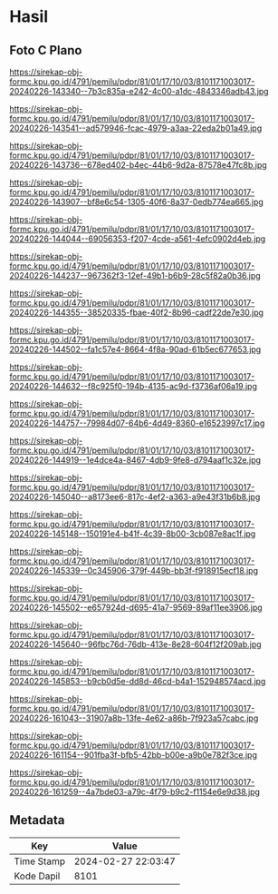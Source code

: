 # Hasil

## Foto C Plano

https://sirekap-obj-formc.kpu.go.id/4791/pemilu/pdpr/81/01/17/10/03/8101171003017-20240226-143340--7b3c835a-e242-4c00-a1dc-4843346adb43.jpg

https://sirekap-obj-formc.kpu.go.id/4791/pemilu/pdpr/81/01/17/10/03/8101171003017-20240226-143541--ad579946-fcac-4979-a3aa-22eda2b01a49.jpg

https://sirekap-obj-formc.kpu.go.id/4791/pemilu/pdpr/81/01/17/10/03/8101171003017-20240226-143736--678ed402-b4ec-44b6-9d2a-87578e47fc8b.jpg

https://sirekap-obj-formc.kpu.go.id/4791/pemilu/pdpr/81/01/17/10/03/8101171003017-20240226-143907--bf8e6c54-1305-40f6-8a37-0edb774ea665.jpg

https://sirekap-obj-formc.kpu.go.id/4791/pemilu/pdpr/81/01/17/10/03/8101171003017-20240226-144044--69056353-f207-4cde-a561-4efc0902d4eb.jpg

https://sirekap-obj-formc.kpu.go.id/4791/pemilu/pdpr/81/01/17/10/03/8101171003017-20240226-144237--967362f3-12ef-49b1-b6b9-28c5f82a0b36.jpg

https://sirekap-obj-formc.kpu.go.id/4791/pemilu/pdpr/81/01/17/10/03/8101171003017-20240226-144355--38520335-fbae-40f2-8b96-cadf22de7e30.jpg

https://sirekap-obj-formc.kpu.go.id/4791/pemilu/pdpr/81/01/17/10/03/8101171003017-20240226-144502--fa1c57e4-8664-4f8a-90ad-61b5ec677653.jpg

https://sirekap-obj-formc.kpu.go.id/4791/pemilu/pdpr/81/01/17/10/03/8101171003017-20240226-144632--f8c925f0-194b-4135-ac9d-f3736af06a19.jpg

https://sirekap-obj-formc.kpu.go.id/4791/pemilu/pdpr/81/01/17/10/03/8101171003017-20240226-144757--79984d07-64b6-4d49-8360-e16523997c17.jpg

https://sirekap-obj-formc.kpu.go.id/4791/pemilu/pdpr/81/01/17/10/03/8101171003017-20240226-144919--1e4dce4a-8467-4db9-9fe8-d794aaf1c32e.jpg

https://sirekap-obj-formc.kpu.go.id/4791/pemilu/pdpr/81/01/17/10/03/8101171003017-20240226-145040--a8173ee6-817c-4ef2-a363-a9e43f31b6b8.jpg

https://sirekap-obj-formc.kpu.go.id/4791/pemilu/pdpr/81/01/17/10/03/8101171003017-20240226-145148--150191e4-b41f-4c39-8b00-3cb087e8ac1f.jpg

https://sirekap-obj-formc.kpu.go.id/4791/pemilu/pdpr/81/01/17/10/03/8101171003017-20240226-145339--0c345906-379f-449b-bb3f-f918915ecf18.jpg

https://sirekap-obj-formc.kpu.go.id/4791/pemilu/pdpr/81/01/17/10/03/8101171003017-20240226-145502--e657924d-d695-41a7-9569-89af11ee3906.jpg

https://sirekap-obj-formc.kpu.go.id/4791/pemilu/pdpr/81/01/17/10/03/8101171003017-20240226-145640--96fbc76d-76db-413e-8e28-604f12f209ab.jpg

https://sirekap-obj-formc.kpu.go.id/4791/pemilu/pdpr/81/01/17/10/03/8101171003017-20240226-145853--b9cb0d5e-dd8d-46cd-b4a1-152948574acd.jpg

https://sirekap-obj-formc.kpu.go.id/4791/pemilu/pdpr/81/01/17/10/03/8101171003017-20240226-161043--31907a8b-13fe-4e62-a86b-7f923a57cabc.jpg

https://sirekap-obj-formc.kpu.go.id/4791/pemilu/pdpr/81/01/17/10/03/8101171003017-20240226-161154--901fba3f-bfb5-42bb-b00e-a9b0e782f3ce.jpg

https://sirekap-obj-formc.kpu.go.id/4791/pemilu/pdpr/81/01/17/10/03/8101171003017-20240226-161259--4a7bde03-a79c-4f79-b9c2-f1154e6e9d38.jpg


## Metadata

| Key        | Value               |
| ---------- | ------------------- |
| Time Stamp | 2024-02-27 22:03:47 |
| Kode Dapil | 8101                |



